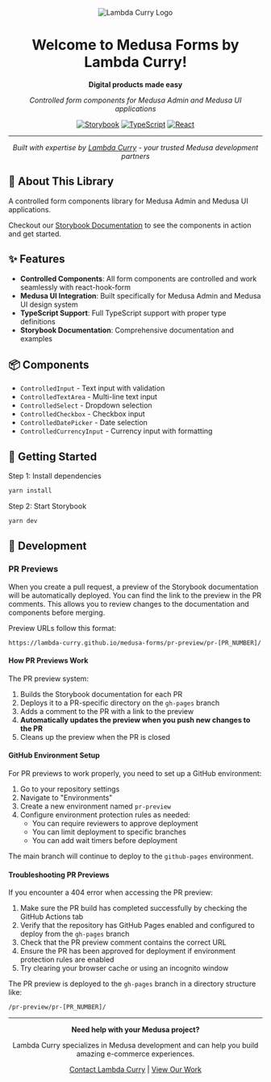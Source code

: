 <div align="center">
  
![Lambda Curry Logo](https://lambdacurry.dev/favicon.ico)

# Welcome to Medusa Forms by Lambda Curry!

**Digital products made easy**

*Controlled form components for Medusa Admin and Medusa UI applications*

[![Storybook](https://img.shields.io/badge/Storybook-FF4785?style=for-the-badge&logo=storybook&logoColor=white)](https://lambda-curry.github.io/medusa-forms/?path=/docs/0-1-hello-world-start-here--docs)
[![TypeScript](https://img.shields.io/badge/TypeScript-007ACC?style=for-the-badge&logo=typescript&logoColor=white)](https://www.typescriptlang.org/)
[![React](https://img.shields.io/badge/React-20232A?style=for-the-badge&logo=react&logoColor=61DAFB)](https://reactjs.org/)

---

*Built with expertise by [Lambda Curry](https://lambdacurry.dev) - your trusted Medusa development partners*

</div>

## 🚀 About This Library

A controlled form components library for Medusa Admin and Medusa UI applications.

Checkout our [Storybook Documentation](https://lambda-curry.github.io/forms/?path=/docs/0-1-hello-world-start-here--docs) to see the components in action and get started.

## ✨ Features

- **Controlled Components**: All form components are controlled and work seamlessly with react-hook-form
- **Medusa UI Integration**: Built specifically for Medusa Admin and Medusa UI design system
- **TypeScript Support**: Full TypeScript support with proper type definitions
- **Storybook Documentation**: Comprehensive documentation and examples

## 📦 Components

- `ControlledInput` - Text input with validation
- `ControlledTextArea` - Multi-line text input
- `ControlledSelect` - Dropdown selection
- `ControlledCheckbox` - Checkbox input
- `ControlledDatePicker` - Date selection
- `ControlledCurrencyInput` - Currency input with formatting

## 🏁 Getting Started

Step 1: Install dependencies

```bash
yarn install
```

Step 2: Start Storybook

```bash
yarn dev
```

## 🔧 Development

### PR Previews

When you create a pull request, a preview of the Storybook documentation will be automatically deployed. You can find the link to the preview in the PR comments. This allows you to review changes to the documentation and components before merging.

Preview URLs follow this format:
```
https://lambda-curry.github.io/medusa-forms/pr-preview/pr-[PR_NUMBER]/
```

#### How PR Previews Work

The PR preview system:
1. Builds the Storybook documentation for each PR
2. Deploys it to a PR-specific directory on the `gh-pages` branch
3. Adds a comment to the PR with a link to the preview
4. **Automatically updates the preview when you push new changes to the PR**
5. Cleans up the preview when the PR is closed

#### GitHub Environment Setup

For PR previews to work properly, you need to set up a GitHub environment:

1. Go to your repository settings
2. Navigate to "Environments"
3. Create a new environment named `pr-preview`
4. Configure environment protection rules as needed:
   - You can require reviewers to approve deployment
   - You can limit deployment to specific branches
   - You can add wait timers before deployment

The main branch will continue to deploy to the `github-pages` environment.

#### Troubleshooting PR Previews

If you encounter a 404 error when accessing the PR preview:

1. Make sure the PR build has completed successfully by checking the GitHub Actions tab
2. Verify that the repository has GitHub Pages enabled and configured to deploy from the `gh-pages` branch
3. Check that the PR preview comment contains the correct URL
4. Ensure the PR has been approved for deployment if environment protection rules are enabled
5. Try clearing your browser cache or using an incognito window

The PR preview is deployed to the `gh-pages` branch in a directory structure like:
```
/pr-preview/pr-[PR_NUMBER]/
```

---

<div align="center">

**Need help with your Medusa project?**

Lambda Curry specializes in Medusa development and can help you build amazing e-commerce experiences.

[Contact Lambda Curry](https://lambdacurry.dev/#contact-us) | [View Our Work](https://lambdacurry.dev)

</div>

